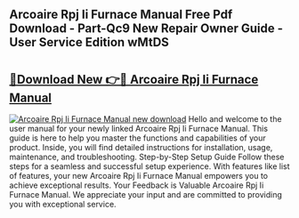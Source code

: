 ## Arcoaire Rpj Ii Furnace Manual Free Pdf Download - Part-Qc9 New Repair Owner Guide - User Service Edition wMtDS

# <h2><a href="http://bc62156.oget.top/?id=Arcoaire+Rpj+Ii+Furnace+Manual">🔗Download New 👉🔴 Arcoaire Rpj Ii Furnace Manual</a></h2>

[![Arcoaire Rpj Ii Furnace Manual new download](https://i.imgur.com/5g1atiW.png)](http://bc62156.oget.top/?id=Arcoaire+Rpj+Ii+Furnace+Manual)
Hello and welcome to the user manual for your newly linked Arcoaire Rpj Ii Furnace Manual. This guide is here to help you master the functions and capabilities of your product. Inside, you will find detailed instructions for installation, usage, maintenance, and troubleshooting. Step-by-Step Setup Guide Follow these steps for a seamless and successful setup experience. With features like list of features, your new Arcoaire Rpj Ii Furnace Manual empowers you to achieve exceptional results. Your Feedback is Valuable Arcoaire Rpj Ii Furnace Manual. We appreciate your input and are committed to providing you with exceptional service.
